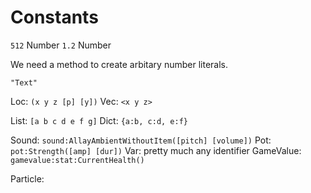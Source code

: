 # Constants

`512` Number
`1.2` Number

We need a method to create arbitary number literals.

`"Text"` 

Loc: `(x y z [p] [y])`
Vec: `<x y z>`

List: `[a b c d e f g]`
Dict: `{a:b, c:d, e:f}`

Sound: `sound:AllayAmbientWithoutItem([pitch] [volume])`
Pot: `pot:Strength([amp] [dur])`
Var: pretty much any identifier
GameValue: `gamevalue:stat:CurrentHealth()`

Particle:
